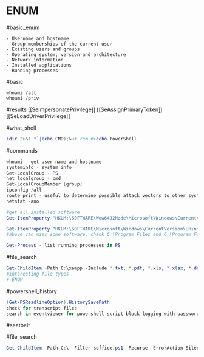 # ENUM
#basic_enum
```
- Username and hostname
- Group memberships of the current user
- Existing users and groups
- Operating system, version and architecture
- Network information
- Installed applications
- Running processes
```

#basic
```
whoami /all
whoami /priv
```

#results
[[SeImpersonatePrivilege]]
[[SeAssignPrimaryToken]]
[[SeLoadDriverPrivilege]]

#what_shell 
```powershell
(dir 2>&1 *`|echo CMD);&<# rem #>echo PowerShell
```

#commands 
```powershell
whoami - get user name and hostname
systeminfo - system info
Get-LocalGroup - PS
net localgroup - cmd
Get-LocalGroupMember [group]
ipconfig /all
route print - useful to determine possible attack vectors to other systems or networks
netstat -ano

#get all installed software
Get-ItemProperty "HKLM:\SOFTWARE\Wow6432Node\Microsoft\Windows\CurrentVersion\Uninstall\*" | select displayname

Get-ItemProperty "HKLM:\SOFTWARE\Microsoft\Windows\CurrentVersion\Uninstall\*" | select displayname
#above can miss some software, check C:\Program Files and C:\Program Files (x64) and user downloads folder

Get-Process - list running processes in PS
```

#file_search
```powershell
Get-ChildItem -Path C:\xampp -Include *.txt, *.pdf, *.xls, *.xlsx, *.doc, *.docx, *.ini, *.kdbx -File -Recurse -ErrorAction SilentlyContinue
#interesting file types
# ENUM
```

#powershell_history 
```powershell
(Get-PSReadlineOption).HistorySavePath
check for transcript files
search in eventviewer for powershell script block logging with passwords
```

#seatbelt


#file_search 
```powershell
Get-ChildItem -Path C:\ -Filter soffice.ps1 -Recurse -ErrorAction SilentlyContinue -Force
```